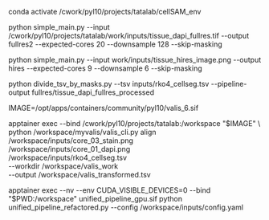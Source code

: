 conda activate /cwork/pyl10/projects/tatalab/cellSAM_env 

python simple_main.py --input /cwork/pyl10/projects/tatalab/work/inputs/tissue_dapi_fullres.tif --output fullres2 --expected-cores 20 --downsample 128 --skip-masking


python simple_main.py --input work/inputs/tissue_hires_image.png --output hires --expected-cores 9 --downsample 6 --skip-masking


python divide_tsv_by_masks.py --tsv inputs/rko4_cellseg.tsv --pipeline-output fullres/tissue_dapi_fullres_processed 




IMAGE=/opt/apps/containers/community/pyl10/valis_6.sif

apptainer exec --bind /cwork/pyl10/projects/tatalab:/workspace "$IMAGE" \                                                                      python /workspace/myvalis/valis_cli.py align \
    /workspace/inputs/core_03_stain.png \
    /workspace/inputs/core_01_dapi.png \
    /workspace/inputs/rko4_cellseg.tsv \
    --workdir /workspace/valis_work \
    --output /workspace/valis_transformed.tsv


apptainer exec --nv --env CUDA_VISIBLE_DEVICES=0 --bind "$PWD:/workspace" unified_pipeline_gpu.sif python unified_pipeline_refactored.py --config /workspace/inputs/config.yaml